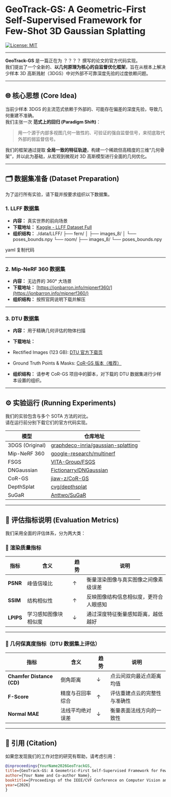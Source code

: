 # GeoTrack-GS: A Geometric-First Self-Supervised Framework for Few-Shot 3D Gaussian Splatting

[![License: MIT](https://img.shields.io/badge/License-MIT-yellow.svg)](https://opensource.org/licenses/MIT)

---

**GeoTrack-GS** 是一篇正在为 ？？？？ 撰写的论文的官方代码实现。  
我们提出了一个全新的、**以几何原理为核心的自监督优化框架**，旨在从根本上解决少样本 3D 高斯溅射（3DGS）中对外部不可靠深度先验的过度依赖问题。

---

## 🌐 核心思想 (Core Idea)

当前少样本 3DGS 的主流范式依赖于外部的、可能存在偏差的深度先验，导致几何重建不准确。  
我们主张一次 **范式上的回归 (Paradigm Shift)**：  
> 用一个源于内部多视图几何一致性的、可验证的强自监督信号，来彻底取代外部的弱监督信号。

我们的框架通过提取 **全局一致的特征轨迹**，构建一个稀疏但高精度的三维“几何骨架”，并以此为基础，从宏观到微观对 3D 高斯模型进行全面的几何优化。

---

## 🗂️ 数据集准备 (Dataset Preparation)

为了运行所有实验，请下载并按要求组织以下数据集。

### 1. LLFF 数据集
- **内容：** 真实世界的前向场景  
- **下载地址：** [Kaggle - LLFF Dataset Full](https://www.kaggle.com/datasets/arenagrenade/llff-dataset-full)  
- **组织结构：**
./data/LLFF/
├── fern/
│ ├── images_8/
│ └── poses_bounds.npy
└── room/
├── images_8/
└── poses_bounds.npy

yaml
复制代码

---

### 2. Mip-NeRF 360 数据集
- **内容：** 无边界的 360° 大场景  
- **下载地址：** [https://jonbarron.info/mipnerf360/](https://jonbarron.info/mipnerf360/)  
- **组织结构：** 按照官网说明下载并解压

---

### 3. DTU 数据集
- **内容：** 用于精确几何评估的物体扫描  
- **下载地址：**  
- Rectified Images (123 GB): [DTU 官方下载页](https://roboimagedata.compute.dtu.dk/?page_id=36)  
- Ground Truth Points & Masks: [CoR-GS 版本（推荐）](https://github.com/jiaw-z/CoR-GS)  

- **组织结构：**
请参考 CoR-GS 项目中的脚本，对下载的 DTU 数据集进行少样本设置的组织。

---

## ⚙️ 实验运行 (Running Experiments)

我们的实验包含与多个 SOTA 方法的对比。  
请在运行前分别下载它们的官方代码实现。

| 模型 | 仓库地址 |
|------|-----------|
| 3DGS (Original) | [graphdeco-inria/gaussian-splatting](https://github.com/graphdeco-inria/gaussian-splatting) |
| Mip-NeRF 360 | [google-research/multinerf](https://github.com/google-research/multinerf) |
| FSGS | [VITA-Group/FSGS](https://github.com/VITA-Group/FSGS) |
| DNGaussian | [Fictionarry/DNGaussian](https://github.com/Fictionarry/DNGaussian) |
| CoR-GS | [jiaw-z/CoR-GS](https://github.com/jiaw-z/CoR-GS) |
| DepthSplat | [cvg/depthsplat](https://github.com/cvg/depthsplat) |
| SuGaR | [Anttwo/SuGaR](https://github.com/Anttwo/SuGaR) |

---

## 📏 评估指标说明 (Evaluation Metrics)

我们采用全面的评估体系，分为两大类：

### 🔹 渲染质量指标

| 指标 | 含义 | 趋势 | 说明 |
|------|------|------|------|
| **PSNR** | 峰值信噪比 | ↑ | 衡量渲染图像与真实图像之间像素级误差 |
| **SSIM** | 结构相似性 | ↑ | 反映图像结构信息相似度，更符合人眼感知 |
| **LPIPS** | 学习感知图像块相似度 | ↓ | 通过深度特征衡量感知距离，越低越好 |

---

### 🔹 几何保真度指标（DTU 数据集上评估）

| 指标 | 含义 | 趋势 | 说明 |
|------|------|------|------|
| **Chamfer Distance (CD)** | 倒角距离 | ↓ | 点云间双向最近点距离均值 |
| **F-Score** | 精度与召回率综合 | ↑ | 评估重建点云的完整性与准确性 |
| **Normal MAE** | 法线平均绝对误差 | ↓ | 衡量表面法线方向的一致性 |

---

## 🧾 引用 (Citation)

如果您发现我们的工作对您的研究有帮助，请考虑引用：

```bibtex
@inproceedings{YourName2026GeoTrackGS,
title={GeoTrack-GS: A Geometric-First Self-Supervised Framework for Few-Shot 3D Gaussian Splatting},
author={Your Name and Co-author Name},
booktitle={Proceedings of the IEEE/CVF Conference on Computer Vision and Pattern Recognition (CVPR)},
year={2026}
}
